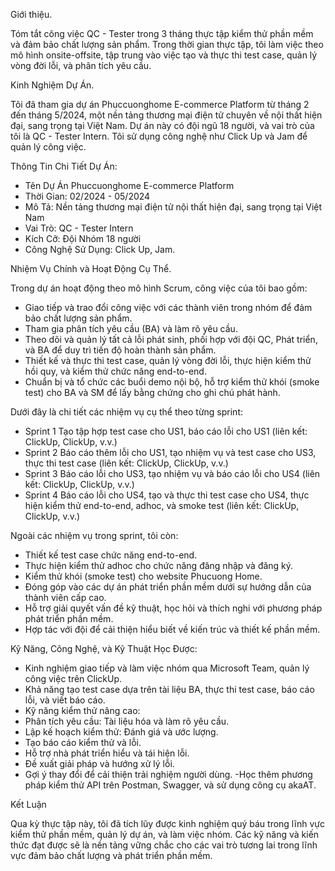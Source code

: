 Giới thiệu.

Tóm tắt công việc QC - Tester trong 3 tháng thực tập kiểm thử phần mềm và đảm bảo chất lượng sản phẩm. Trong thời gian thực tập, tôi làm việc theo mô hình onsite-offsite, tập trung vào việc tạo và thực thi test case, quản lý vòng đời lỗi, và phân tích yêu cầu.

Kinh Nghiệm Dự Án.

Tôi đã tham gia dự án Phuccuonghome E-commerce Platform từ tháng 2 đến tháng 5/2024, một nền tảng thương mại điện tử chuyên về nội thất hiện đại, sang trọng tại Việt Nam. Dự án này có đội ngũ 18 người, và vai trò của tôi là QC - Tester Intern. Tôi sử dụng công nghệ như Click Up và Jam để quản lý công việc.

Thông Tin	Chi Tiết Dự Án:

- Tên Dự Án	Phuccuonghome E-commerce Platform 
- Thời Gian:	02/2024 - 05/2024 
- Mô Tả:	Nền tảng thương mại điện tử nội thất hiện đại, sang trọng tại Việt Nam 
- Vai Trò:	QC - Tester Intern 
- Kích Cỡ: Đội Nhóm	18 người 
- Công Nghệ Sử Dụng:	Click Up, Jam.

Nhiệm Vụ Chính và Hoạt Động Cụ Thể.

Trong dự án hoạt động theo mô hình Scrum, công việc của tôi bao gồm:

- Giao tiếp và trao đổi công việc với các thành viên trong nhóm để đảm bảo chất lượng sản phẩm.
- Tham gia phân tích yêu cầu (BA) và làm rõ yêu cầu.
- Theo dõi và quản lý tất cả lỗi phát sinh, phối hợp với đội QC, Phát triển, và BA để duy trì tiến độ hoàn thành sản phẩm.
- Thiết kế và thực thi test case, quản lý vòng đời lỗi, thực hiện kiểm thử hồi quy, và kiểm thử chức năng end-to-end.
- Chuẩn bị và tổ chức các buổi demo nội bộ, hỗ trợ kiểm thử khói (smoke test) cho BA và SM để lấy bằng chứng cho ghi chú phát hành.

Dưới đây là chi tiết các nhiệm vụ cụ thể theo từng sprint:

- Sprint 1	Tạo tập hợp test case cho US1, báo cáo lỗi cho US1 (liên kết: ClickUp, ClickUp, v.v.)
- Sprint 2	Báo cáo thêm lỗi cho US1, tạo nhiệm vụ và test case cho US3, thực thi test case (liên kết: ClickUp, ClickUp, v.v.)
- Sprint 3	Báo cáo lỗi cho US3, tạo nhiệm vụ và báo cáo lỗi cho US4 (liên kết: ClickUp, ClickUp, v.v.)
- Sprint 4	Báo cáo lỗi cho US4, tạo và thực thi test case cho US4, thực hiện kiểm thử end-to-end, adhoc, và smoke test (liên kết: ClickUp, ClickUp, v.v.)

Ngoài các nhiệm vụ trong sprint, tôi còn:

- Thiết kế test case chức năng end-to-end.
- Thực hiện kiểm thử adhoc cho chức năng đăng nhập và đăng ký.
- Kiểm thử khói (smoke test) cho website Phucuong Home.
- Đóng góp vào các dự án phát triển phần mềm dưới sự hướng dẫn của thành viên cấp cao.
- Hỗ trợ giải quyết vấn đề kỹ thuật, học hỏi và thích nghi với phương pháp phát triển phần mềm.
- Hợp tác với đội để cải thiện hiểu biết về kiến trúc và thiết kế phần mềm.

Kỹ Năng, Công Nghệ, và Kỹ Thuật Học Được:

- Kinh nghiệm giao tiếp và làm việc nhóm qua Microsoft Team, quản lý công việc trên ClickUp.
- Khả năng tạo test case dựa trên tài liệu BA, thực thi test case, báo cáo lỗi, và viết báo cáo.
- Kỹ năng kiểm thử nâng cao:
- Phân tích yêu cầu: Tài liệu hóa và làm rõ yêu cầu.
- Lập kế hoạch kiểm thử: Đánh giá và ước lượng.
- Tạo báo cáo kiểm thử và lỗi.
- Hỗ trợ nhà phát triển hiểu và tái hiện lỗi.
- Đề xuất giải pháp và hướng xử lý lỗi.
- Gợi ý thay đổi để cải thiện trải nghiệm người dùng.
-Học thêm phương pháp kiểm thử API trên Postman, Swagger, và sử dụng công cụ akaAT.

Kết Luận

Qua kỳ thực tập này, tôi đã tích lũy được kinh nghiệm quý báu trong lĩnh vực kiểm thử phần mềm, quản lý dự án, và làm việc nhóm. Các kỹ năng và kiến thức đạt được sẽ là nền tảng vững chắc cho các vai trò tương lai trong lĩnh vực đảm bảo chất lượng và phát triển phần mềm.

